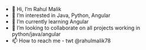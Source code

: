 - 👋 Hi, I’m Rahul Malik
- 👀 I’m interested in Java, Python,  Angular
- 🌱 I’m currently learning Angular
- 💞️ I’m looking to collaborate on all projects working in python/java/angular
- 📫 How to reach me - twt @rahulmalik78

<!---
irahulmalik/irahulmalik is a ✨ special ✨ repository because its `README.md` (this file) appears on your GitHub profile.
You can click the Preview link to take a look at your changes.
--->
